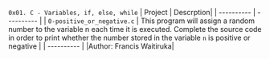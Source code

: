 `0x01. C - Variables, if, else, while`
| Project | Descrption|
| ---------- | ---------- |
| `0-positive_or_negative.c` | This program will assign a random number to the variable n each time it is executed. Complete the source code in order to print whether the number stored in the variable `n` is positive or negative |
| ---------- |
|Author: Francis Waitiruka|
